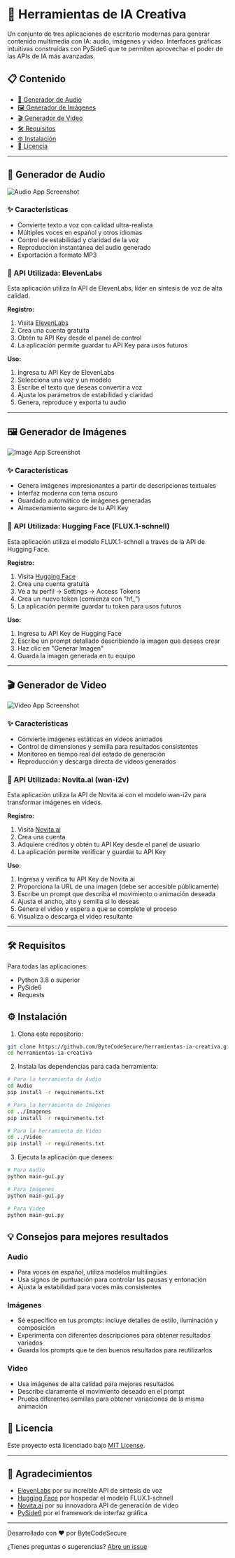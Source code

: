 # 🚀 Herramientas de IA Creativa

Un conjunto de tres aplicaciones de escritorio modernas para generar contenido multimedia con IA: audio, imágenes y video. Interfaces gráficas intuitivas construidas con PySide6 que te permiten aprovechar el poder de las APIs de IA más avanzadas.

## 📋 Contenido

- [🎵 Generador de Audio](#-generador-de-audio)
- [🖼️ Generador de Imágenes](#-generador-de-imágenes)
- [🎬 Generador de Video](#-generador-de-video)
- [🛠️ Requisitos](#-requisitos)
- [⚙️ Instalación](#-instalación)
- [📝 Licencia](#-licencia)

---

## 🎵 Generador de Audio

![Audio App Screenshot](/assets/images/placeholder-audio-png.jpg)

### ✨ Características

- Convierte texto a voz con calidad ultra-realista
- Múltiples voces en español y otros idiomas
- Control de estabilidad y claridad de la voz
- Reproducción instantánea del audio generado
- Exportación a formato MP3

### 🔑 API Utilizada: ElevenLabs

Esta aplicación utiliza la API de ElevenLabs, líder en síntesis de voz de alta calidad.

**Registro:**
1. Visita [ElevenLabs](https://elevenlabs.io/)
2. Crea una cuenta gratuita
3. Obtén tu API Key desde el panel de control
4. La aplicación permite guardar tu API Key para usos futuros

**Uso:**
1. Ingresa tu API Key de ElevenLabs
2. Selecciona una voz y un modelo
3. Escribe el texto que deseas convertir a voz
4. Ajusta los parámetros de estabilidad y claridad
5. Genera, reproduce y exporta tu audio

---

## 🖼️ Generador de Imágenes

![Image App Screenshot](/assets/images/placeholder-image-png.jpg)

### ✨ Características

- Genera imágenes impresionantes a partir de descripciones textuales
- Interfaz moderna con tema oscuro
- Guardado automático de imágenes generadas
- Almacenamiento seguro de tu API Key

### 🔑 API Utilizada: Hugging Face (FLUX.1-schnell)

Esta aplicación utiliza el modelo FLUX.1-schnell a través de la API de Hugging Face.

**Registro:**
1. Visita [Hugging Face](https://huggingface.co/)
2. Crea una cuenta gratuita
3. Ve a tu perfil → Settings → Access Tokens
4. Crea un nuevo token (comienza con "hf_")
5. La aplicación permite guardar tu token para usos futuros

**Uso:**
1. Ingresa tu API Key de Hugging Face
2. Escribe un prompt detallado describiendo la imagen que deseas crear
3. Haz clic en "Generar Imagen"
4. Guarda la imagen generada en tu equipo

---

## 🎬 Generador de Video

![Video App Screenshot](/assets/images/placeholder-video-png.jpg)

### ✨ Características

- Convierte imágenes estáticas en videos animados
- Control de dimensiones y semilla para resultados consistentes
- Monitoreo en tiempo real del estado de generación
- Reproducción y descarga directa de videos generados

### 🔑 API Utilizada: Novita.ai (wan-i2v)

Esta aplicación utiliza la API de Novita.ai con el modelo wan-i2v para transformar imágenes en videos.

**Registro:**
1. Visita [Novita.ai](https://novita.ai/)
2. Crea una cuenta
3. Adquiere créditos y obtén tu API Key desde el panel de usuario
4. La aplicación permite verificar y guardar tu API Key

**Uso:**
1. Ingresa y verifica tu API Key de Novita.ai
2. Proporciona la URL de una imagen (debe ser accesible públicamente)
3. Escribe un prompt que describa el movimiento o animación deseada
4. Ajusta el ancho, alto y semilla si lo deseas
5. Genera el video y espera a que se complete el proceso
6. Visualiza o descarga el video resultante

---

## 🛠️ Requisitos

Para todas las aplicaciones:
- Python 3.8 o superior
- PySide6
- Requests

## ⚙️ Instalación

1. Clona este repositorio:
```bash
git clone https://github.com/ByteCodeSecure/herramientas-ia-creativa.git
cd herramientas-ia-creativa
```

2. Instala las dependencias para cada herramienta:
```bash
# Para la herramienta de Audio
cd Audio
pip install -r requirements.txt

# Para la herramienta de Imágenes
cd ../Imagenes
pip install -r requirements.txt

# Para la herramienta de Video
cd ../Video
pip install -r requirements.txt
```

3. Ejecuta la aplicación que desees:
```bash
# Para Audio
python main-gui.py

# Para Imágenes
python main-gui.py

# Para Video
python main-gui.py
```

## 💡 Consejos para mejores resultados

### Audio
- Para voces en español, utiliza modelos multilingües
- Usa signos de puntuación para controlar las pausas y entonación
- Ajusta la estabilidad para voces más consistentes

### Imágenes
- Sé específico en tus prompts: incluye detalles de estilo, iluminación y composición
- Experimenta con diferentes descripciones para obtener resultados variados
- Guarda los prompts que te den buenos resultados para reutilizarlos

### Video
- Usa imágenes de alta calidad para mejores resultados
- Describe claramente el movimiento deseado en el prompt
- Prueba diferentes semillas para obtener variaciones de la misma animación

## 📝 Licencia

Este proyecto está licenciado bajo [MIT License](LICENSE).

---

## 🙏 Agradecimientos

- [ElevenLabs](https://elevenlabs.io/) por su increíble API de síntesis de voz
- [Hugging Face](https://huggingface.co/) por hospedar el modelo FLUX.1-schnell
- [Novita.ai](https://novita.ai/) por su innovadora API de generación de video
- [PySide6](https://doc.qt.io/qtforpython-6/) por el framework de interfaz gráfica

---

Desarrollado con ❤️ por ByteCodeSecure

¿Tienes preguntas o sugerencias? [Abre un issue](https://github.com/ByteCodeSecure/herramientas-ia-creativa/issues)
